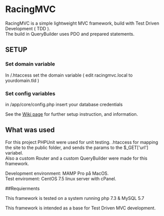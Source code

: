# RacingMVC
RacingMVC is a simple lightweight MVC framework, build with Test Driven Development ( TDD ).<br>
The build in QueryBuilder uses PDO and prepared statements.


## SETUP
### Set domain variable
In /.htaccess set the domain variable ( edit racingmvc.local to yourdomain.tld )
### Set config variables
in /app/core/config.php insert your database credentials

See the [Wiki page](https://github.com/kdsn/racingmvc/wikis/home) for further setup instruction, and information.

## What was used

For this project PHPUnit were used for unit testing. .htaccess for mapping the site to the public folder, and sends the params to the $_GET['url'] variabel. <br>
Also a custom Router and a custom QueryBuilder were made for this framework.  

Development environment: MAMP Pro på MacOS.<br>
Test enviroment: CentOS 7.5 linux server with cPanel.

##Requierments

This framework is tested on a system running php 7.3 & MySQL 5.7

This framework is intended as a base for Test Driven MVC development.
